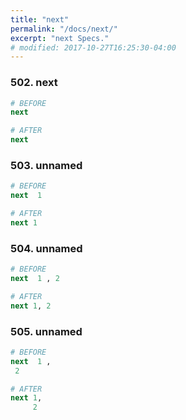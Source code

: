 ```yaml
---
title: "next"
permalink: "/docs/next/"
excerpt: "next Specs."
# modified: 2017-10-27T16:25:30-04:00
---
```

### 502. next
```ruby
# BEFORE
next
```
```ruby
# AFTER
next
```
### 503. unnamed
```ruby
# BEFORE
next  1
```
```ruby
# AFTER
next 1
```
### 504. unnamed
```ruby
# BEFORE
next  1 , 2
```
```ruby
# AFTER
next 1, 2
```
### 505. unnamed
```ruby
# BEFORE
next  1 , 
 2
```
```ruby
# AFTER
next 1,
     2
```

